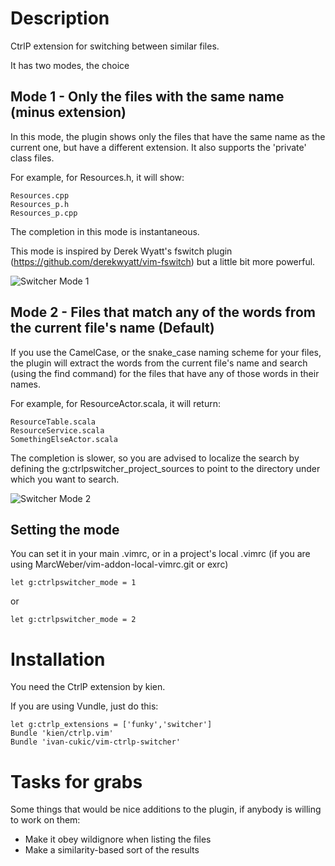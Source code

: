 Description
===========

CtrlP extension for switching between similar files.

It has two modes, the choice

Mode 1 - Only the files with the same name (minus extension)
------------------------------------------------------------

In this mode, the plugin shows only the files that have
the same name as the current one, but have a different extension.
It also supports the 'private' class files.

For example, for Resources.h, it will show:

    Resources.cpp
    Resources_p.h
    Resources_p.cpp

The completion in this mode is instantaneous.

This mode is inspired by Derek Wyatt's fswitch plugin
(https://github.com/derekwyatt/vim-fswitch)
but a little bit more powerful.

![Switcher Mode 1](https://raw.githubusercontent.com/ivan-cukic/vim-ctrlp-switcher/master/images/switcher-mode1.gif)

Mode 2 - Files that match any of the words from the current file's name (Default)
---------------------------------------------------------------------------------

If you use the CamelCase, or the snake_case naming scheme for your files,
the plugin will extract the words from the current file's name
and search (using the find command) for the files that have any of those
words in their names.

For example, for ResourceActor.scala, it will return:

    ResourceTable.scala
    ResourceService.scala
    SomethingElseActor.scala

The completion is slower, so you are advised to localize the search
by defining the g:ctrlpswitcher_project_sources to point to the
directory under which you want to search.

![Switcher Mode 2](https://raw.githubusercontent.com/ivan-cukic/vim-ctrlp-switcher/master/images/switcher-mode2.gif)

Setting the mode
----------------

You can set it in your main .vimrc, or in a project's local .vimrc
(if you are using MarcWeber/vim-addon-local-vimrc.git or exrc)

    let g:ctrlpswitcher_mode = 1

or

    let g:ctrlpswitcher_mode = 2


Installation
============

You need the CtrlP extension by kien.

If you are using Vundle, just do this:

    let g:ctrlp_extensions = ['funky','switcher']
    Bundle 'kien/ctrlp.vim'
    Bundle 'ivan-cukic/vim-ctrlp-switcher'

Tasks for grabs
===============

Some things that would be nice additions to the plugin, if anybody is
willing to work on them:

- Make it obey wildignore when listing the files
- Make a similarity-based sort of the results
